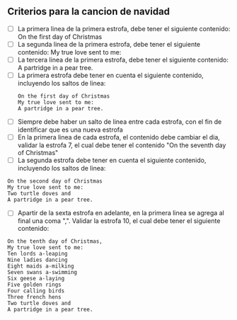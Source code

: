 ## Criterios para la cancion de navidad

- [ ] La primera linea de la primera estrofa, debe tener el siguiente contenido: On the first day of Christmas
- [ ] La segunda linea de la primera estrofa, debe tener el siguiente contenido: My true love sent to me:
- [ ] La tercera linea de la primera estrofa, debe tener el siguiente contenido: A partridge in a pear tree.
- [ ] La primera estrofa debe tener en cuenta el siguiente contenido, incluyendo los saltos de linea:
  ```
  On the first day of Christmas 
  My true love sent to me:
  A partridge in a pear tree.
  ```
- [ ] Siempre debe haber un salto de linea entre cada estrofa, con el fin de identificar que es una nueva estrofa
- [ ] En la primera linea de cada estrofa, el contenido debe cambiar el dia, validar la estrofa 7, el cual debe tener el contenido "On the seventh day of Christmas"
- [ ] La segunda estrofa debe tener en cuenta el siguiente contenido, incluyendo los saltos de linea:
```
On the second day of Christmas
My true love sent to me:
Two turtle doves and    
A partridge in a pear tree.
```
- [ ] Apartir de la sexta estrofa en adelante, en la primera linea se agrega al final una coma ",". Validar la estrofa 10, el cual debe tener el siguiente contenido:

```
On the tenth day of Christmas,
My true love sent to me:
Ten lords a-leaping
Nine ladies dancing
Eight maids a-milking
Seven swans a-swimming
Six geese a-laying
Five golden rings
Four calling birds
Three french hens
Two turtle doves and
A partridge in a pear tree.
```